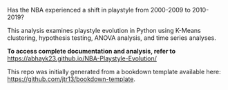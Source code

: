 Has the NBA experienced a shift in playstyle from 2000-2009 to 2010-2019?

This analysis examines playstyle evolution in Python using K-Means clustering, hypothesis testing, ANOVA analysis, and time series analyses.

**To access complete documentation and analysis, refer to** https://abhayk23.github.io/NBA-Playstyle-Evolution/

This repo was initially generated from a bookdown template available here: https://github.com/jtr13/bookdown-template.
